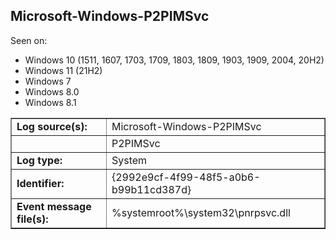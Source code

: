 ## Microsoft-Windows-P2PIMSvc

Seen on:
* Windows 10 (1511, 1607, 1703, 1709, 1803, 1809, 1903, 1909, 2004, 20H2)
* Windows 11 (21H2)
* Windows 7
* Windows 8.0
* Windows 8.1

<table border="1" class="docutils">
  <tbody>
    <tr>
      <td><b>Log source(s):</b></td>
      <td>Microsoft-Windows-P2PIMSvc</td>
    </tr>
    <tr>
      <td>&nbsp;</td>
      <td>P2PIMSvc</td>
    </tr>
    <tr>
      <td><b>Log type:</b></td>
      <td>System</td>
    </tr>
    <tr>
      <td><b>Identifier:</b></td>
      <td>{2992e9cf-4f99-48f5-a0b6-b99b11cd387d}</td>
    </tr>
    <tr>
      <td><b>Event message file(s):</b></td>
      <td>%systemroot%\system32\pnrpsvc.dll</td>
    </tr>
  </tbody>
</table>

&nbsp;

